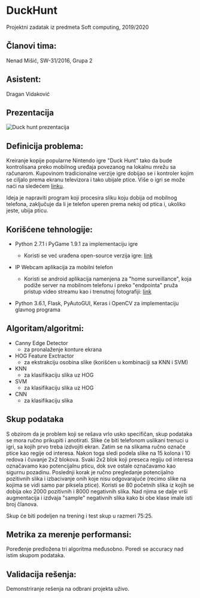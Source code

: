 # DuckHunt
Projektni zadatak iz predmeta Soft computing, 2019/2020


## Članovi tima:
   Nenad Mišić, SW-31/2016, Grupa 2


## Asistent:
   Dragan Vidaković

## Prezentacija
![Duck hunt prezentacija](https://media.giphy.com/media/kEiMIhcbFHcx9b0GsG/giphy.gif)

## Definicija problema:
Kreiranje kopije popularne Nintendo igre "Duck Hunt" tako da bude kontrolisana preko mobilnog uređaja povezanog na lokalnu mrežu sa računarom. Kupovinom tradicionalne verzije igre dobijao se i kontroler kojim se ciljalo prema ekranu televizora i tako ubijale ptice. Više o igri se može naći na sledećem [linku](https://en.wikipedia.org/wiki/Duck_Hunt).

Ideja je napraviti program koji procesira sliku koju dobija od mobilnog telefona, zaključuje da li je telefon uperen prema nekoj od ptica i, ukoliko jeste, ubija pticu. 

## Korišćene tehnologije: 

* Python 2.7.1 i PyGame 1.9.1 za implementaciju igre
  * Koristi se već urađena open-source verzija igre: [link](https://www.pygame.org/project-Duck+Hunt+Remake-2045-.html)

* IP Webcam aplikacija za mobilni telefon
  * Koristi se android aplikacija namenjena za "home surveillance", koja podiže server na mobilnom telefonu i preko "endpointa" pruža pristup video streamu kao i trenutnoj fotografiji: [link](https://play.google.com/store/apps/details?id=com.pas.webcam)
 
* Python 3.6.1, Flask, PyAutoGUI, Keras i OpenCV za implementaciju glavnog programa


## Algoritam/algoritmi:
* Canny Edge Detector 
  * za pronalaženje konture ekrana
* HOG Feature Exctractor 
  * za ekstrakciju osobina slike (korišćen u kombinaciji sa KNN i SVM)
* KNN 
  * za klasifikaciju slika uz HOG
* SVM 
  * za klasifikaciju slika uz HOG
* CNN 
  * za klasifikaciju slika

## Skup podataka
S obzirom da je problem koji se rešava vrlo usko specifičan, skup podataka se mora ručno prikupiti i anotirati.
Slike će biti telefonom uslikani trenuci u igri, sa kojih prvo treba izdvojiti ekran. Zatim se na slikama ručno označe ptice kao regije od interesa. Nakon toga sledi podela slike na 15 kolona i 10 redova i čuvanje 2x2 blokova. Svaki 2x2 blok koji preseca regiju od interesa označavamo kao potencijalnu pticu, dok sve ostale označavamo kao sigurnu pozadinu. Poslednji korak je ručno pregledanje potencijalno pozitivnih slika i izbacivanje onih koje nisu odgovarajuće (recimo slike na kojima se vidi samo par piksela ptice). Koristi se 80 početnih slika iz kojih se dobija oko 2000 pozitivnih i 8000 negativnih slika. Nad njima se dalje vrši augmentacija i izdvaja "sample" negativnih slika kako bi obe klase imale isti broj članova.

Skup će biti podeljen na trening i test skup u razmeri 75:25.

## Metrika za merenje performansi:
Poređenje predložena tri algoritma međusobno.
Poredi se accuracy nad istim skupom podataka.

## Validacija rešenja:
Demonstriranje rešenja na odbrani projekta uživo.
